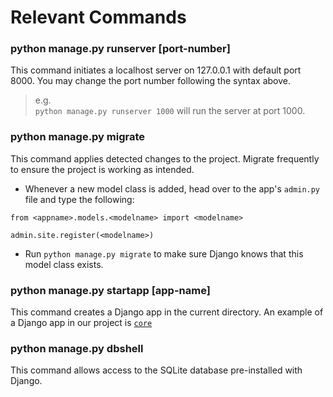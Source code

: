 # Relevant Commands

### python manage.py runserver [port-number]
This command initiates a localhost server on 127.0.0.1 with default port 8000. You may change the port number following the syntax above.
> e.g. <br>
> ```python manage.py runserver 1000``` will run the server at port 1000.

### python manage.py migrate
This command applies detected changes to the project. Migrate frequently to ensure the project is working as intended.

* Whenever a new model class is added, head over to the app's ```admin.py``` file and type the following:
```
from <appname>.models.<modelname> import <modelname>

admin.site.register(<modelname>)
```

* Run ```python manage.py migrate``` to make sure Django knows that this model class exists.

### python manage.py startapp [app-name]
This command creates a Django app in the current directory. An example of a Django app in our project is [```core```](https://github.com/lohiavardhan/sc2006_project/tree/dev/dev/core)

### python manage.py dbshell
This command allows access to the SQLite database pre-installed with Django.
